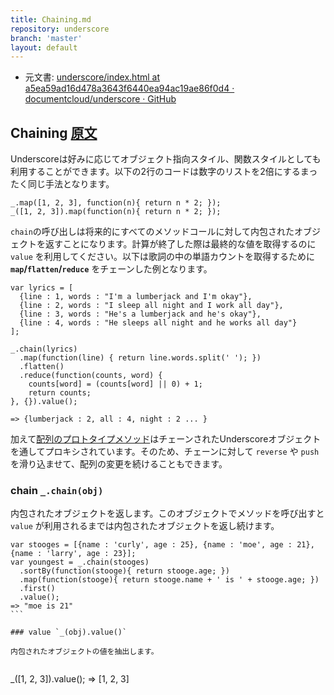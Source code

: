 ```yaml
---
title: Chaining.md
repository: underscore
branch: 'master'
layout: default
---
```


+  元文書: [underscore/index.html at a5ea59ad16d478a3643f6440ea94ac19ae86f0d4 · documentcloud/underscore · GitHub](https://github.com/documentcloud/underscore/blob/a5ea59ad16d478a3643f6440ea94ac19ae86f0d4/index.html "underscore/index.html at a5ea59ad16d478a3643f6440ea94ac19ae86f0d4 · documentcloud/underscore · GitHub")

## Chaining [原文](http://underscorejs.org/#chaining)

Underscoreは好みに応じてオブジェクト指向スタイル、関数スタイルとしても利用することができます。以下の2行のコードは数字のリストを2倍にするまったく同じ手法となります。

<pre class=""><code>_.map([1, 2, 3], function(n){ return n * 2; });
_([1, 2, 3]).map(function(n){ return n * 2; });
</code></pre>

`chain`の呼び出しは将来的にすべてのメソッドコールに対して内包されたオブジェクトを返すことになります。計算が終了した際は最終的な値を取得するのに `value` を利用してください。以下は歌詞の中の単語カウントを取得するために **`map`/`flatten`/`reduce`** をチェーンした例となります。

<pre class=""><code>var lyrics = [
  {line : 1, words : &quot;I'm a lumberjack and I'm okay&quot;},
  {line : 2, words : &quot;I sleep all night and I work all day&quot;},
  {line : 3, words : &quot;He's a lumberjack and he's okay&quot;},
  {line : 4, words : &quot;He sleeps all night and he works all day&quot;}
];

_.chain(lyrics)
  .map(function(line) { return line.words.split(' '); })
  .flatten()
  .reduce(function(counts, word) {
    counts[word] = (counts[word] || 0) + 1;
    return counts;
}, {}).value();

=&gt; {lumberjack : 2, all : 4, night : 2 ... }
</code></pre>

加えて[配列のプロトタイプメソッド](https://developer.mozilla.org/en-US/docs/JavaScript/Reference/Global_Objects/Array/prototype)はチェーンされたUnderscoreオブジェクトを通してプロキシされています。そのため、チェーンに対して `reverse` や `push` を滑り込ませて、配列の変更を続けることもできます。

### chain `_.chain(obj)`

内包されたオブジェクトを返します。このオブジェクトでメソッドを呼び出すと `value` が利用されるまでは内包されたオブジェクトを返し続けます。

<pre class=""><code>var stooges = [{name : 'curly', age : 25}, {name : 'moe', age : 21}, {name : 'larry', age : 23}];
var youngest = _.chain(stooges)
  .sortBy(function(stooge){ return stooge.age; })
  .map(function(stooge){ return stooge.name + ' is ' + stooge.age; })
  .first()
  .value();
=&gt; &quot;moe is 21&quot;
``` 

### value `_(obj).value()`

内包されたオブジェクトの値を抽出します。

</code></pre>
_([1, 2, 3]).value();
=> [1, 2, 3]
``` 